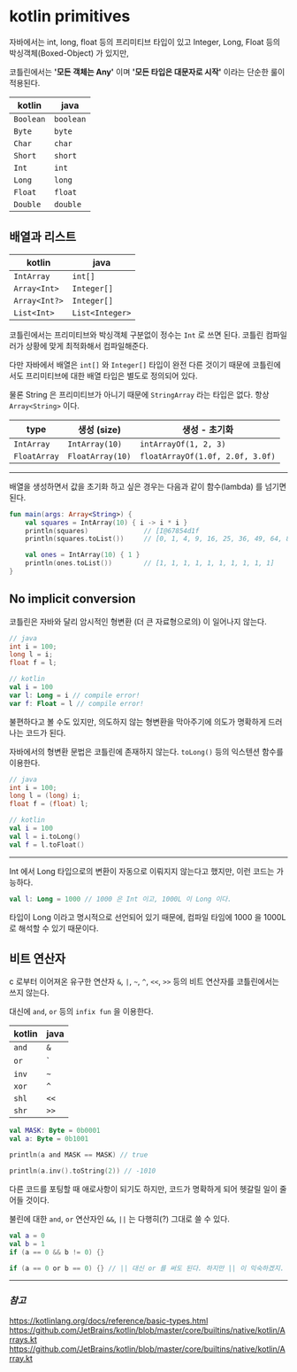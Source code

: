 # kotlin primitives

자바에서는 int, long, float 등의 프리미티브 타입이 있고 Integer, Long, Float 등의 박싱객체(Boxed-Object) 가 있지만,

코틀린에서는 **'모든 객체는 Any'** 이며 **'모든 타입은 대문자로 시작'** 이라는 단순한 룰이 적용된다.

kotlin | java
------ | ----
`Boolean` | `boolean`
`Byte` | `byte`
`Char` | `char`
`Short` | `short`
`Int` | `int`
`Long` | `long`
`Float` | `float`
`Double` | `double`

## 배열과 리스트

kotlin | java
------ | ----
`IntArray` | `int[]`
`Array<Int>` | `Integer[]`
`Array<Int?>` | `Integer[]`
`List<Int>` | `List<Integer>`

코틀린에서는 프리미티브와 박싱객체 구분없이 정수는 `Int` 로 쓰면 된다. 코틀린 컴파일러가 상황에 맞게 최적화해서 컴파일해준다.

다만 자바에서 배열은 `int[]` 와 `Integer[]` 타입이 완전 다른 것이기 때문에 코틀린에서도 프리미티브에 대한 배열 타입은 별도로 정의되어 있다.

물론 String 은 프리미티브가 아니기 때문에 `StringArray` 라는 타입은 없다. 항상 `Array<String>` 이다.


type | 생성 (size) | 생성 - 초기화
---- | ---------- | ----------
`IntArray` | `IntArray(10)` | `intArrayOf(1, 2, 3)`
`FloatArray` | `FloatArray(10)` | `floatArrayOf(1.0f, 2.0f, 3.0f)`

---
배열을 생성하면서 값을 초기화 하고 싶은 경우는 다음과 같이 함수(lambda) 를 넘기면 된다. 

```kotlin
fun main(args: Array<String>) {
    val squares = IntArray(10) { i -> i * i }
    println(squares)              // [I@67854d1f
    println(squares.toList())     // [0, 1, 4, 9, 16, 25, 36, 49, 64, 81]

    val ones = IntArray(10) { 1 }
    println(ones.toList())        // [1, 1, 1, 1, 1, 1, 1, 1, 1, 1]
}
```

## No implicit conversion

코틀린은 자바와 달리 암시적인 형변환 (더 큰 자료형으로의) 이 일어나지 않는다.

```java
// java
int i = 100;
long l = i;
float f = l;
```

```kotlin
// kotlin
val i = 100
var l: Long = i // compile error!
var f: Float = l // compile error!
```

불편하다고 볼 수도 있지만, 의도하지 않는 형변환을 막아주기에 의도가 명확하게 드러나는 코드가 된다.

자바에서의 형변환 문법은 코틀린에 존재하지 않는다. `toLong()` 등의 익스텐션 함수를 이용한다.

```java
// java
int i = 100;
long l = (long) i;
float f = (float) l;
```

```kotlin
// kotlin
val i = 100
val l = i.toLong()
val f = l.toFloat()
```

---
Int 에서 Long 타입으로의 변환이 자동으로 이뤄지지 않는다고 했지만, 이런 코드는 가능하다.

```kotlin
val l: Long = 1000 // 1000 은 Int 이고, 1000L 이 Long 이다.
```

타입이 Long 이라고 명시적으로 선언되어 있기 때문에, 컴파일 타임에 1000 을 1000L 로 해석할 수 있기 때문이다.

## 비트 연산자
c 로부터 이어져온 유구한 연산자 `&`, `|`, `~`, `^`, `<<`, `>>` 등의 비트 연산자를 코틀린에서는 쓰지 않는다.

대신에 `and`, `or` 등의 `infix fun` 을 이용한다.

kotlin | java
------ | ----
`and` | `&`
`or` |  `|`
`inv` | `~`
`xor` | `^`
`shl` | `<<`
`shr` | `>>`


```kotlin
val MASK: Byte = 0b0001
val a: Byte = 0b1001

println(a and MASK == MASK) // true

println(a.inv().toString(2)) // -1010

```

다른 코드를 포팅할 때 애로사항이 되기도 하지만, 코드가 명확하게 되어 헷갈릴 일이 줄어들 것이다.

불린에 대한 `and`, `or` 연산자인 `&&`, `||` 는 다행히(?) 그대로 쓸 수 있다.

```kotlin
val a = 0
val b = 1
if (a == 0 && b != 0) {}

if (a == 0 or b == 0) {} // || 대신 or 를 써도 된다. 하지만 || 이 익숙하겠지.
```


---
### _참고_
https://kotlinlang.org/docs/reference/basic-types.html
https://github.com/JetBrains/kotlin/blob/master/core/builtins/native/kotlin/Arrays.kt
https://github.com/JetBrains/kotlin/blob/master/core/builtins/native/kotlin/Array.kt
